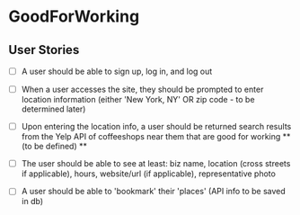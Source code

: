 # GoodForWorking

## User Stories

- [ ] A user should be able to sign up, log in, and log out

- [ ] When a user accesses the site, they should be prompted to enter location information (either 'New York, NY' OR zip code - to be determined later)

- [ ] Upon entering the location info, a user should be returned search results from the Yelp API of coffeeshops near them that are good for working ** (to be defined) **

- [ ] The user should be able to see at least: biz name, location (cross streets if applicable), hours, website/url (if applicable), representative photo

- [ ] A user should be able to 'bookmark' their 'places' (API info to be saved in db)
